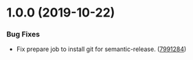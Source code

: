# 1.0.0 (2019-10-22)


### Bug Fixes

* Fix prepare job to install git for semantic-release. ([7991284](https://github.com/rswisteria/useMediaQuery/commit/7991284bf52faadbb2882bb09122c9e2b958c3cf))
